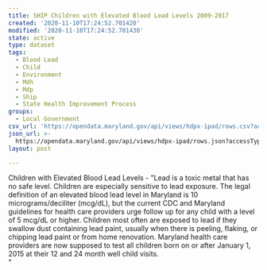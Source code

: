 ```yaml
---
title: SHIP Children with Elevated Blood Lead Levels 2009-2017
created: '2020-11-10T17:24:52.701420'
modified: '2020-11-10T17:24:52.701430'
state: active
type: dataset
tags:
  - Blood Lead
  - Child
  - Environment
  - Mdh
  - Mdp
  - Ship
  - State Health Improvement Process
groups:
  - Local Government
csv_url: 'https://opendata.maryland.gov/api/views/hdpx-ipad/rows.csv?accessType=DOWNLOAD'
json_url: >-
  https://opendata.maryland.gov/api/views/hdpx-ipad/rows.json?accessType=DOWNLOAD
layout: post

---
```

Children with Elevated Blood Lead Levels - "Lead is a toxic metal that has no safe level. Children are especially sensitive to lead exposure. The legal definition of an elevated blood lead level in Maryland is 10 micrograms/deciliter (mcg/dL), but the current CDC and Maryland guidelines for health care providers urge follow up for any child with a level of 5 mcg/dL or higher.  Children most often are exposed to lead if they swallow dust containing lead paint, usually when there is peeling, flaking, or chipping lead paint or from home renovation. Maryland health care providers are now supposed to test all children born on or after January 1, 2015 at their 12 and 24 month well child visits.  
"
